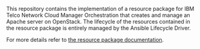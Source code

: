 This repository contains the implementation of a resource package for IBM Telco Network Cloud Manager Orchestration that creates and manage an Apache server on OpenStack.
The lifecycle of the resources contained in the resource package is entirely managed by the Ansible Lifecycle Driver.

For more details refer to [the resource package documentation](./docs/index.md).